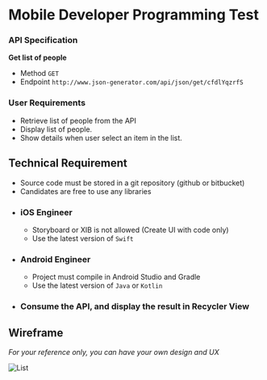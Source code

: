 # Mobile Developer Programming Test


### API Specification

**Get list of people**
  * Method
    `GET`
  * Endpoint
    `http://www.json-generator.com/api/json/get/cfdlYqzrfS`


### User Requirements
- Retrieve list of people from the API
- Display list of people.
- Show details when user select an item in the list.


## Technical Requirement
- Source code must be stored in a git repository (github or bitbucket)
- Candidates are free to use any libraries

* ### iOS Engineer
	- Storyboard or XIB is not allowed (Create UI with code only)
	- Use the latest version of `Swift`

* ### Android Engineer
	- Project must compile in Android Studio and Gradle
	- Use the latest version of `Java` or `Kotlin`

* ### Consume the API, and display the result in Recycler View


## Wireframe
*For your reference only, you can have your own design and UX*

![List](assets/mobile/list.png)
